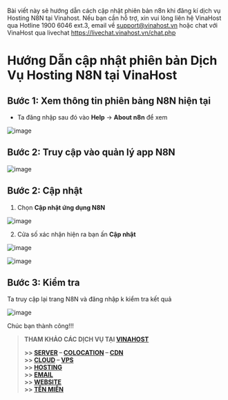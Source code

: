 Bài viết này sẽ hướng dẫn cách cập nhật phiên bản n8n khi đăng kí dịch vụ Hosting N8N tại Vinahost. Nếu bạn cần hỗ trợ, xin vui lòng liên hệ VinaHost qua Hotline 1900 6046 ext.3, email về support@vinahost.vn hoặc chat với VinaHost qua livechat https://livechat.vinahost.vn/chat.php  
# Hướng Dẫn cập nhật phiên bản Dịch Vụ Hosting N8N tại VinaHost

## Bước 1: Xem thông tin phiên bảng N8N hiện tại
- Ta đăng nhập sau đó vào **Help** -> **About n8n** để xem

![image](https://github.com/user-attachments/assets/11b615be-b40d-4522-9c49-1916612bf84f)

## Bước 2: Truy cập vào quản lý app N8N

![image](https://github.com/user-attachments/assets/5ea97112-e649-4f6b-9374-a565e7b98e2d)



## Bước 2: Cập nhật

1. Chọn **Cập nhật ứng dụng N8N**
 
![image](https://github.com/user-attachments/assets/c507b103-8e6d-4f69-bfe6-8a8c7e2d0530)


2. Cửa số xác nhận hiện ra bạn ấn **Cập nhật**

![image](https://github.com/user-attachments/assets/8a98ab40-88d0-4882-b550-84f3009c38d3)


![image](https://github.com/user-attachments/assets/a9826e97-abe7-4a23-bb7e-2b662781b2eb)



## Bước 3: Kiểm tra 
Ta truy cập lại trang N8N và đăng nhập k kiểm tra kết quả

![image](https://github.com/user-attachments/assets/38f9d974-7e48-4ca5-90b4-4807f01ca3e2)



Chúc bạn thành công!!!
> **THAM KHẢO CÁC DỊCH VỤ TẠI [VINAHOST](https://vinahost.vn/)**
>
> **\>> [SERVER](https://vinahost.vn/thue-may-chu-rieng/) – [COLOCATION](https://vinahost.vn/colocation.html) – [CDN](https://vinahost.vn/dich-vu-cdn-chuyen-nghiep)**<br>
> **\>> [CLOUD](https://vinahost.vn/cloud-server-gia-re/) – [VPS](https://vinahost.vn/vps-ssd-chuyen-nghiep/)**<br>
> **\>> [HOSTING](https://vinahost.vn/wordpress-hosting)**<br>
> **\>> [EMAIL](https://vinahost.vn/email-hosting)**<br>
> **\>> [WEBSITE](http://vinawebsite.vn/)**<br>
> **\>> [TÊN MIỀN](https://vinahost.vn/ten-mien-gia-re/)**<br>
